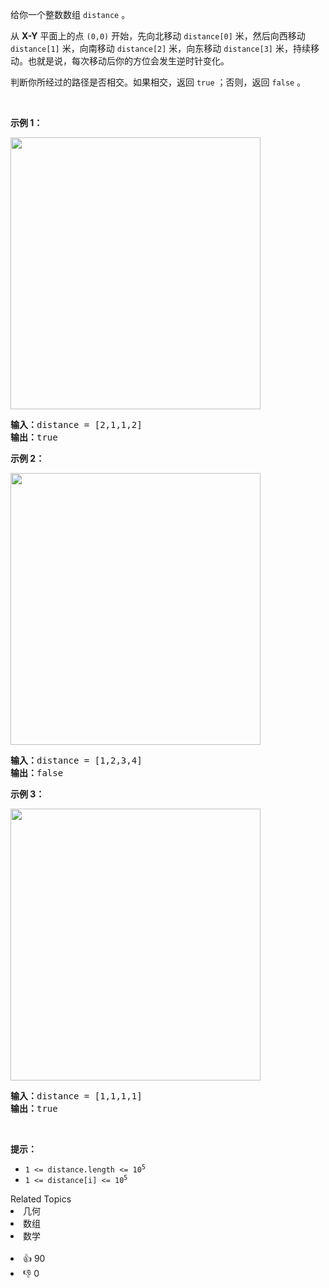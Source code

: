 <p>给你一个整数数组 <code>distance</code><em> </em>。</p>

<p>从 <strong>X-Y</strong> 平面上的点&nbsp;<code>(0,0)</code>&nbsp;开始，先向北移动 <code>distance[0]</code> 米，然后向西移动 <code>distance[1]</code> 米，向南移动 <code>distance[2]</code> 米，向东移动 <code>distance[3]</code> 米，持续移动。也就是说，每次移动后你的方位会发生逆时针变化。</p>

<p>判断你所经过的路径是否相交。如果相交，返回 <code>true</code> ；否则，返回 <code>false</code> 。</p>

<p>&nbsp;</p>

<p><strong>示例 1：</strong></p>
<img alt="" src="https://assets.leetcode.com/uploads/2021/03/14/selfcross1-plane.jpg" style="width: 400px; height: 435px;" />
<pre>
<strong>输入：</strong>distance = [2,1,1,2]
<strong>输出：</strong>true
</pre>

<p><strong>示例 2：</strong></p>
<img alt="" src="https://assets.leetcode.com/uploads/2021/03/14/selfcross2-plane.jpg" style="width: 400px; height: 435px;" />
<pre>
<strong>输入：</strong>distance = [1,2,3,4]
<strong>输出：</strong>false
</pre>

<p><strong>示例 3：</strong></p>
<img alt="" src="https://assets.leetcode.com/uploads/2021/03/14/selfcross3-plane.jpg" style="width: 400px; height: 435px;" />
<pre>
<strong>输入：</strong>distance = [1,1,1,1]
<strong>输出：</strong>true</pre>

<p>&nbsp;</p>

<p><strong>提示：</strong></p>

<ul>
	<li><code>1 &lt;=&nbsp;distance.length &lt;= 10<sup>5</sup></code></li>
	<li><code>1 &lt;=&nbsp;distance[i] &lt;= 10<sup>5</sup></code></li>
</ul>
<div><div>Related Topics</div><div><li>几何</li><li>数组</li><li>数学</li></div></div><br><div><li>👍 90</li><li>👎 0</li></div>